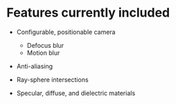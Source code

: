 # Features currently included

- Configurable, positionable camera
    - Defocus blur
    - Motion blur
- Anti-aliasing
- Ray-sphere intersections

- Specular, diffuse, and dielectric materials
